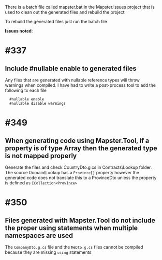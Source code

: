 There is a batch file called mapster.bat in the Mapster.Issues project that is used to clean out the generated files and rebuild the project

To rebuild the generated files just run the batch file

**Issues noted:**

  # #337
  ## Include #nullable enable to generated files 
  Any files that are generated with nullable reference types will throw warnings when compiled. I have had to write a post-process tool to add the following to each file

  ```
    #nullable enable
    #nullable disable warnings
  ```

  # #349 
  ## When generating code using Mapster.Tool, if a property is of type Array then the generated type is not mapped properly
  Generate the files and check CountryDto.g.cs in Contracts\Lookup folder. The source Domain\Lookup has a `Province[]` property however
  the generated code does not translate this to a ProvinceDto unless the property is defined as `ICollection<Province>`

  # #350
  ## Files generated with Mapster.Tool do not include the proper using statements when multiple namespaces are used
  The `CompanyDto.g.cs` file and the `MeDto.g.cs` files cannot be compiled because they are missing `using` statements

